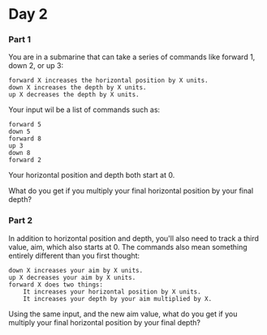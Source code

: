 <h1>Day 2</h1>

<h3>Part 1</h3>
<p>You are in a submarine that can take a series of commands like forward 1, down 2, or up 3:</p>

<pre><code>forward X increases the horizontal position by X units.
down X increases the depth by X units.
up X decreases the depth by X units.
</code></pre>

<p>Your input wil be a list of commands such as:</p>

<pre><code>forward 5
down 5
forward 8
up 3
down 8
forward 2
</code></pre>

<p>Your horizontal position and depth both start at 0.</p>

<p>What do you get if you multiply your final horizontal position by your final depth?</p>

<h3>Part 2</h3>
<p>In addition to horizontal position and depth, you'll also need to track a third value, aim, which also starts at 0. The commands also mean something entirely different than you first thought:</p>

<pre><code>down X increases your aim by X units.
up X decreases your aim by X units.
forward X does two things:
	It increases your horizontal position by X units.
	It increases your depth by your aim multiplied by X.
</code></pre>

<p>Using the same input, and the new aim value, what do you get if you multiply your final horizontal position by your final depth?</p>
